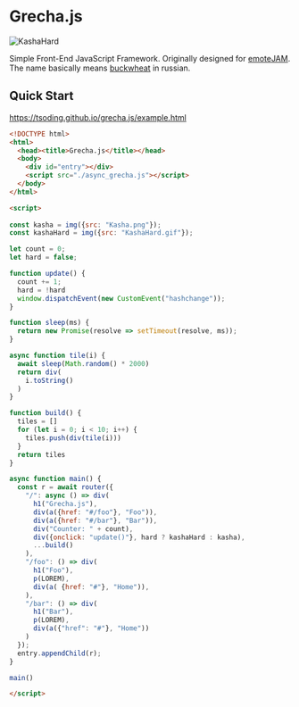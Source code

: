 # Grecha.js

![KashaHard](KashaHard.gif)

Simple Front-End JavaScript Framework. Originally designed for [emoteJAM](https://github.com/tsoding/emoteJAM). The name basically means [buckwheat](https://en.wikipedia.org/wiki/Buckwheat) in russian.

## Quick Start

https://tsoding.github.io/grecha.js/example.html

```html
<!DOCTYPE html>
<html>
  <head><title>Grecha.js</title></head>
  <body>
    <div id="entry"></div>
    <script src="./async_grecha.js"></script>
  </body>
</html>

<script>
  
const kasha = img({src: "Kasha.png"});
const kashaHard = img({src: "KashaHard.gif"});

let count = 0;
let hard = false;

function update() {
  count += 1;
  hard = !hard
  window.dispatchEvent(new CustomEvent("hashchange"));
}

function sleep(ms) {
  return new Promise(resolve => setTimeout(resolve, ms));
}

async function tile(i) {
  await sleep(Math.random() * 2000)
  return div(
    i.toString()
  )
}

function build() {
  tiles = []
  for (let i = 0; i < 10; i++) {
    tiles.push(div(tile(i)))
  }
  return tiles
}

async function main() { 
  const r = await router({
    "/": async () => div(
      h1("Grecha.js"),
      div(a({href: "#/foo"}, "Foo")),
      div(a({href: "#/bar"}, "Bar")),
      div("Counter: " + count),
      div({onclick: "update()"}, hard ? kashaHard : kasha),
      ...build()
    ),
    "/foo": () => div(
      h1("Foo"),
      p(LOREM),
      div(a( {href: "#"}, "Home")),
    ),
    "/bar": () => div(
      h1("Bar"),
      p(LOREM),
      div(a({"href": "#"}, "Home"))
    )
  });
  entry.appendChild(r);
}

main()

</script>
```

